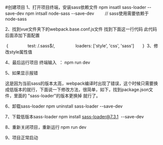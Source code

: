 #创建项目
1、打开项目终端，安装sass依赖文件
npm insatll sass-loader --save-dev
npm intsall node-sass --save-dev         // sass使用需要依赖于node-sass

2、找到vue文件夹下的webpack.base.conf.js文件
找到下面这一行代码
此代码后面添加下面配置

 {       
        test: /\.sass$/,        
        loaders: ['style', 'css', 'sass']    
  } 
3、修改style属性值

4、最后运行项目
终端输入  ： npm run dev

5、如果显示报错



这是因为当前sass的版本太高，webpack编译时出现了错误，这个时候只需要换成低版本的就行，下面说一下修改方法，很简单，如下，找到package.json文件，里面的 "sass-loader"的版本更换掉 就行了。

6、卸载sass-loader
npm uninstall sass-loader --save-dev

7、下载低版本sass-loader
npm install sass-loader@7.3.1  --save-dev

8、重新关闭项目，重新运行
npm run dev

9、项目正常启动
